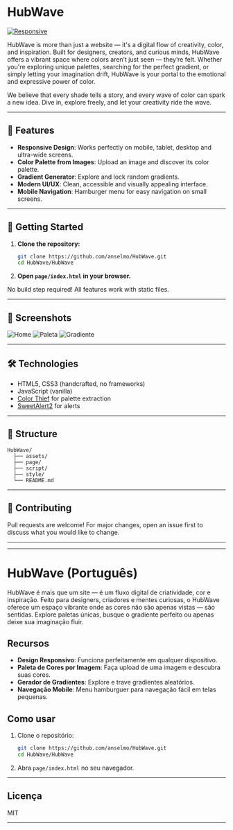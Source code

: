 # HubWave

[![Responsive](https://img.shields.io/badge/Responsive-Yes-4169E1?style=flat-square&logo=css3&logoColor=white)](https://github.com/anselmo/HubWave)

HubWave is more than just a website — it's a digital flow of creativity, color, and inspiration. Built for designers, creators, and curious minds, HubWave offers a vibrant space where colors aren’t just seen — they’re felt. Whether you're exploring unique palettes, searching for the perfect gradient, or simply letting your imagination drift, HubWave is your portal to the emotional and expressive power of color.

We believe that every shade tells a story, and every wave of color can spark a new idea. Dive in, explore freely, and let your creativity ride the wave.

---

## 🌈 Features

- **Responsive Design**: Works perfectly on mobile, tablet, desktop and ultra-wide screens.
- **Color Palette from Images**: Upload an image and discover its color palette.
- **Gradient Generator**: Explore and lock random gradients.
- **Modern UI/UX**: Clean, accessible and visually appealing interface.
- **Mobile Navigation**: Hamburger menu for easy navigation on small screens.

---

## 🚀 Getting Started

1. **Clone the repository:**
   ```bash
   git clone https://github.com/anselmo/HubWave.git
   cd HubWave/HubWave
   ```

2. **Open `page/index.html` in your browser.**

No build step required! All features work with static files.

---

## 📱 Screenshots

![Home](https://github.com/user-attachments/assets/a493b5e0-fbaa-47ec-8194-cf4a19db24d9)
![Paleta](https://github.com/user-attachments/assets/53fcf882-2eb7-4e6a-9b8f-786d7a31583c)
![Gradiente](https://github.com/user-attachments/assets/60781b78-161a-43e1-bebf-7c52a0e20ecb)

---

## 🛠️ Technologies

- HTML5, CSS3 (handcrafted, no frameworks)
- JavaScript (vanilla)
- [Color Thief](https://lokeshdhakar.com/projects/color-thief/) for palette extraction
- [SweetAlert2](https://sweetalert2.github.io/) for alerts

---

## 📂 Structure

```
HubWave/
  ├── assets/
  ├── page/
  ├── script/
  ├── style/
  └── README.md
```

---

## 🤝 Contributing

Pull requests are welcome! For major changes, open an issue first to discuss what you would like to change.

---

---

# HubWave (Português)

HubWave é mais que um site — é um fluxo digital de criatividade, cor e inspiração. Feito para designers, criadores e mentes curiosas, o HubWave oferece um espaço vibrante onde as cores não são apenas vistas — são sentidas. Explore paletas únicas, busque o gradiente perfeito ou apenas deixe sua imaginação fluir.

## Recursos

- **Design Responsivo**: Funciona perfeitamente em qualquer dispositivo.
- **Paleta de Cores por Imagem**: Faça upload de uma imagem e descubra suas cores.
- **Gerador de Gradientes**: Explore e trave gradientes aleatórios.
- **Navegação Mobile**: Menu hamburguer para navegação fácil em telas pequenas.

## Como usar

1. Clone o repositório:
   ```bash
   git clone https://github.com/anselmo/HubWave.git
   cd HubWave/HubWave
   ```
2. Abra `page/index.html` no seu navegador.

---

## Licença

MIT

---
